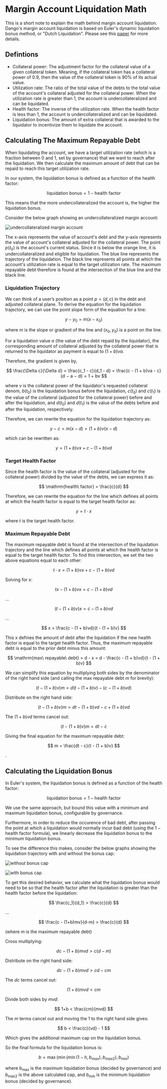 # Margin Account Liquidation Math

This is a short note to explain the math behind margin account liquidation. Dango's margin account liquidation is based on Euler's dynamic liquidation bonus method, or "Dutch Liquidation". Please see this [paper](https://docs.euler.finance/Dutch_Liquidation_Analysis.pdf) for more details.

## Defintions

- Collateral power: The adjustment factor for the collateral value of a given collateral token. Meaning, if the collateral token has a collateral power of 0.9, then the value of the collateral token is 90% of its actual value.
- Utilization rate: The ratio of the total value of the debts to the total value of the account's collateral adjusted for the collateral power. When the utilization rate is greater than 1, the account is undercollateralized and can be liquidated.
- Health factor: The inverse of the utilization rate. When the health factor is less than 1, the account is undercollateralized and can be liquidated.
- Liquidation bonus: The amount of extra collateral that is awarded to the liquidator to incentivize them to liquidate the account.

## Calculating The Maximum Repayable Debt

When liquidating the account, we have a target utilization rate (which is a fraction between 0 and 1, set by governance) that we want to reach after the liquidation. We then calculate the maximum amount of debt that can be repaid to reach this target utilization rate.

In our system, the liquidation bonus is defined as a function of the health factor:

$$
\mathrm{liquidation\ bonus} = 1 - \mathrm{health\ factor}
$$

This means that the more undercollateralized the account is, the higher the liquidation bonus.

Consider the below graph showing an undercollateralized margin account:

![undercollateralized margin account](./liquidation-graph.png)

The x-axis represents the value of account's debt and the y-axis represents the value of account's collateral adjusted for the collateral power. The point $p(t_0)$ is the account's current status. Since it is below the orange line, it is undercollateralized and eligible for liquidation. The blue line represents the trajectory of the liquidation. The black line represents all points at which the account's utilization rate is equal to the target utilization rate. The maximum repayable debt therefore is found at the intersection of the blue line and the black line.

### Liquidation Trajectory

We can think of a user’s position as a point $p = (d, c)$ in the debt and adjusted collateral plane. To derive the equation for the liquidation trajectory, we can use the point slope form of the equation for a line:

$$
y - y_0 = m(x - x_0)
$$

where $m$ is the slope or gradient of the line and $(x_0, y_0)$ is a point on the line.

For a liquidation value $a$ (the value of the debt repaid by the liquidator), the corresponding amount of collateral adjusted by the collateral power that is returned to the liquidator as payment is equal to $(1 + b)va$.

Therefore, the gradient is given by,

$$
\frac{\Delta c}{\Delta d} = \frac{c_1 - c}{d_1 - d} = \frac{c - (1 + b)va - c}{d − a − d} = 1 + bv
$$

where $v$ is the collateral power of the liquidator's requested collateral denom, $b(t_0)$ is the liquidation bonus before the liquidation, $c(t_0)$ and $c(t_1)$ is the value of the collateral (adjusted for the collateral power) before and after the liquidation, and $d(t_0)$ and $d(t_1)$ is the value of the debts before and after the liquidation, respectively.

Therefore, we can rewrite the equation for the liquidation trajectory as:

$$
y - c = m(x - d) = (1 + b)v(x - d)
$$

which can be rewritten as:

$$
y = (1 + b)vx + c - (1 + b)vd
$$

### Target Health Factor

Since the health factor is the value of the collateral (adjusted for the collateral power) divided by the value of the debts, we can express it as:

$$
\mathrm{health\ factor} = \frac{c}{d}
$$

Therefore, we can rewrite the equation for the line which defines all points at which the health factor is equal to the target health factor as:

$$
y = t \cdot x
$$

where $t$ is the target health factor.

### Maximum Repayable Debt

The maximum repayable debt is found at the intersection of the liquidation trajectory and the line which defines all points at which the health factor is equal to the target health factor. To find this intersection, we set the two above equations equal to each other:

$$
t \cdot x = (1 + b)vx + c - (1 + b)vd
$$

Solving for $x$:

$$
tx - (1 + b)vx = c - (1 + b)vd
$$

...

$$
(t - (1 + b)v)x = c - (1 + b)vd
$$

...

$$
x = \frac{c - (1 + b)vd}{t - (1 + b)v}
$$

This x defines the amount of debt after the liquidation if the new health factor is equal to the target health factor. Thus, the maximum repayable debt is equal to the prior debt minus this amount:

$$
\mathrm{max\ repayable\ debt} = d - x = d - \frac{c - (1 + b)vd}{t - (1 + b)v}
$$

We can simplify this equation by multiplying both sides by the denominator of the right hand side (and calling the max repayable debt $m$ for brevity):

$$
(t - (1 + b)v)m = d(t - (1 + b)v) - (c - (1 + b)vd)
$$

Distribute on the right hand side:

$$
(t - (1 + b)v)m = dt - (1 + b)vd - c + (1 + b)vd
$$

The $(1 + b)vd$ terms cancel out:

$$
(t - (1 + b)v)m = dt - c
$$

Giving the final equation for the maximum repayable debt:

$$
m = \frac{dt - c}{t - (1 + b)v}
$$

.

## Calculating the Liquidation Bonus

In Euler's system, the liquidation bonus is defined as a function of the health factor:

$$
\mathrm{liquidation\ bonus} = 1 - \mathrm{health\ factor}
$$

We use the same approach, but bound this value with a minimum and maximum liquidation bonus, configurable by governance.

Furthermore, in order to reduce the occurence of bad debt, after passing the point at which a liquidation would normally incur bad debt (using the $1 - \mathrm{health\ factor}$ formula), we linearly decrease the liquidation bonus to the minimum liquidation bonus.

To see the difference this makes, consider the below graphs showing the liquidation trajectory with and without the bonus cap:

![without bonus cap](./withoutbonuscap.gif)

![with bonus cap](./withbonuscap.gif)

To get this desired behavior, we calculate what the liquidation bonus would need to be so that the health factor after the liquidation is greater than the health factor before the liquidation:

$$
\frac{c_1}{d_1} > \frac{c}{d}
$$

...

$$
\frac{c - (1+b)mv}{d-m} > \frac{c}{d}
$$

(where $m$ is the maximum repayable debt)

Cross multiplying:

$$
dc - (1+b)mvd > c(d-m)
$$

Distribute on the right hand side:

$$
dc - (1+b)mvd > cd - cm
$$

The $dc$ terms cancel out:

$$
(1+b)mvd < cm
$$

Divide both sides by $mvd$:

$$
1+b < \frac{cm}{mvd}
$$

The $m$ terms cancel out and moving the 1 to the right hand side gives:

$$
b < \frac{c}{vd} - 1
$$

Which gives the additional maximum cap on the liquidation bonus.

So the final formula for the liquidation bonus is:

<!-- \max\left(\min\left(\min\left(1-h,b_{max}\right),b_{max2}\right),b_{min}\right) -->

$$
b = \max\left(\min\left(\min\left(1-h,b_{max}\right),b_{max2}\right),b_{min}\right)
$$

where $b_{\text{max}}$ is the maximum liquidation bonus (decided by governance) and $b_{\text{max2}}$ is the above calculated cap, and $b_{\text{min}}$ is the minimum liquidation bonus (decided by governance).
